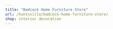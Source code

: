 ```yaml
---
title: "Badcock Home Furniture Store"
url: /huntsville/badcock-home-furniture-store/
shop: interior decoration
---
```

